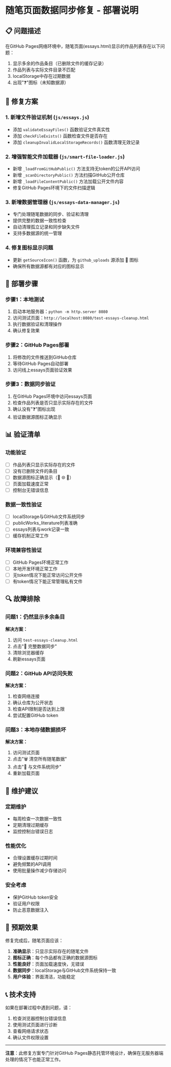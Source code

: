 # 随笔页面数据同步修复 - 部署说明

## 📋 问题描述

在GitHub Pages网络环境中，随笔页面(essays.html)显示的作品列表存在以下问题：
1. 显示多余的作品条目（已删除文件的缓存记录）
2. 作品列表与实际文件目录不匹配
3. localStorage中存在过期数据
4. 出现"❓"图标（未知数据源）

## 🔧 修复方案

### 1. 新增文件验证机制 (`js/essays.js`)
- 添加 `validateEssayFiles()` 函数验证文件真实性
- 添加 `checkFileExists()` 函数检查文件是否存在
- 添加 `cleanupInvalidLocalStorageRecords()` 函数清理无效记录

### 2. 增强智能文件加载器 (`js/smart-file-loader.js`)
- 新增 `_loadFromGitHubPublic()` 方法支持无token的公开API访问
- 新增 `_scanDirectoryPublic()` 方法扫描GitHub公开仓库
- 新增 `_loadFileContentPublic()` 方法加载公开文件内容
- 修复GitHub Pages环境下的文件扫描逻辑

### 3. 新增数据管理器 (`js/essays-data-manager.js`)
- 专门处理随笔数据的同步、验证和清理
- 提供完整的数据一致性检查
- 自动清理孤立记录和同步缺失文件
- 支持多数据源的统一管理

### 4. 修复图标显示问题
- 更新 `getSourceIcon()` 函数，为 `github_uploads` 源添加 📁 图标
- 确保所有数据源都有对应的图标显示

## 🚀 部署步骤

### 步骤1：本地测试
1. 启动本地服务器：`python -m http.server 8080`
2. 访问测试页面：`http://localhost:8080/test-essays-cleanup.html`
3. 执行数据验证和清理操作
4. 确认修复效果

### 步骤2：GitHub Pages部署
1. 将修改的文件推送到GitHub仓库
2. 等待GitHub Pages自动部署
3. 访问线上essays页面验证效果

### 步骤3：数据同步验证
1. 在GitHub Pages环境中访问essays页面
2. 检查作品列表是否只显示实际存在的文件
3. 确认没有"❓"图标出现
4. 验证数据源图标正确显示

## 📊 验证清单

### 功能验证
- [ ] 作品列表只显示实际存在的文件
- [ ] 没有已删除文件的条目
- [ ] 数据源图标正确显示（📁 🌐 💾）
- [ ] 页面加载速度正常
- [ ] 控制台无错误信息

### 数据一致性验证
- [ ] localStorage与GitHub文件系统同步
- [ ] publicWorks_literature列表准确
- [ ] essays列表与work记录一致
- [ ] 缓存机制正常工作

### 环境兼容性验证
- [ ] GitHub Pages环境正常工作
- [ ] 本地开发环境正常工作
- [ ] 无token情况下能正常访问公开文件
- [ ] 有token情况下能正常管理私有文件

## 🔍 故障排除

### 问题1：仍然显示多余条目
**解决方案：**
1. 访问 `test-essays-cleanup.html`
2. 点击"🔄 完整数据同步"
3. 清除浏览器缓存
4. 刷新essays页面

### 问题2：GitHub API访问失败
**解决方案：**
1. 检查网络连接
2. 确认仓库为公开状态
3. 检查API限制是否达到上限
4. 尝试配置GitHub token

### 问题3：本地存储数据损坏
**解决方案：**
1. 访问测试页面
2. 点击"🗑️ 清空所有随笔数据"
3. 点击"🔄 与文件系统同步"
4. 重新加载页面

## 📝 维护建议

### 定期维护
- 每周检查一次数据一致性
- 定期清理过期缓存
- 监控控制台错误日志

### 性能优化
- 合理设置缓存过期时间
- 避免频繁的API调用
- 使用批量操作减少存储访问

### 安全考虑
- 保护GitHub token安全
- 验证用户权限
- 防止恶意数据注入

## 🎯 预期效果

修复完成后，随笔页面应该：
1. **准确显示**：只显示实际存在的随笔文件
2. **图标正确**：每个作品都有正确的数据源图标
3. **性能良好**：页面加载速度快，无错误
4. **数据同步**：localStorage与GitHub文件系统保持一致
5. **用户体验**：界面清洁，功能稳定

## 📞 技术支持

如果在部署过程中遇到问题，请：
1. 检查浏览器控制台错误信息
2. 使用测试页面进行诊断
3. 查看网络请求状态
4. 确认文件权限设置

---

**注意**：此修复方案专门针对GitHub Pages静态托管环境设计，确保在无服务器端处理的情况下也能正常工作。
